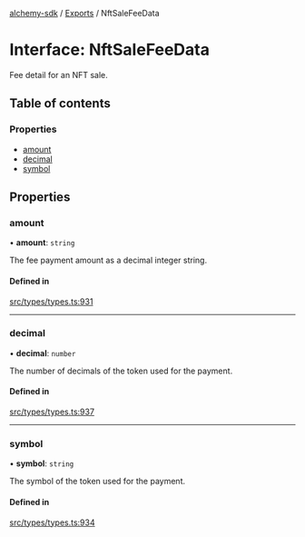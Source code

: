 [alchemy-sdk](../README.md) / [Exports](../modules.md) / NftSaleFeeData

# Interface: NftSaleFeeData

Fee detail for an NFT sale.

## Table of contents

### Properties

- [amount](NftSaleFeeData.md#amount)
- [decimal](NftSaleFeeData.md#decimal)
- [symbol](NftSaleFeeData.md#symbol)

## Properties

### amount

• **amount**: `string`

The fee payment amount as a decimal integer string.

#### Defined in

[src/types/types.ts:931](https://github.com/alchemyplatform/alchemy-sdk-js/blob/30d9ef5/src/types/types.ts#L931)

___

### decimal

• **decimal**: `number`

The number of decimals of the token used for the payment.

#### Defined in

[src/types/types.ts:937](https://github.com/alchemyplatform/alchemy-sdk-js/blob/30d9ef5/src/types/types.ts#L937)

___

### symbol

• **symbol**: `string`

The symbol of the token used for the payment.

#### Defined in

[src/types/types.ts:934](https://github.com/alchemyplatform/alchemy-sdk-js/blob/30d9ef5/src/types/types.ts#L934)
